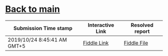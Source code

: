 # [Back to main](https://github.com/glaghari/database-assignement-2019)
|Submission Time stamp          | Interactive Link                                                                              | Resolved report                                                                              |
| ----------------------------- | --------------------------------------------------------------------------------------------- | -------------------------------------------------------------------------------------------- |
| 2019/10/24 8:45:41 AM GMT+5 | [Fiddle Link](https://dbfiddle.uk/?rdbms=oracle_11.2&fiddle=068dfc07451fb9a3ce4a21b8ba555803) | [Fiddle File](processed/csm-107/068dfc07451fb9a3ce4a21b8ba555803.md) |
